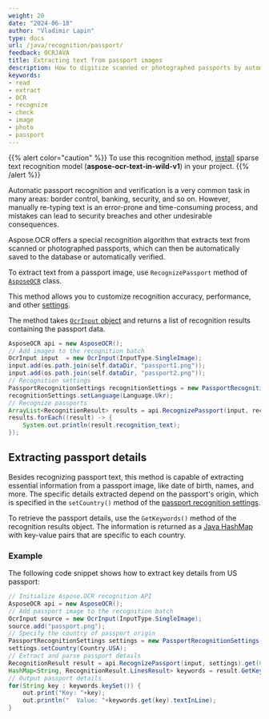 ```yaml
---
weight: 20
date: "2024-06-18"
author: "Vladimir Lapin"
type: docs
url: /java/recognition/passport/
feedback: OCRJAVA
title: Extracting text from passport images
description: How to digitize scanned or photographed passports by automatically extracting text from them.
keywords:
- read
- extract
- OCR
- recognize
- check
- image
- photo
- passport
---
```


{{% alert color="caution" %}} 
To use this recognition method, [install](/ocr/java/modules/) sparse text recognition model (**aspose-ocr-text-in-wild-v1**) in your project.
{{% /alert %}}

Automatic passport recognition and verification is a very common task in many areas: border control, banking, security, and so on. However, manually re-typing text is an error-prone and time-consuming process, and mistakes can lead to security breaches and other undesirable consequences.

Aspose.OCR offers a special recognition algorithm that extracts text from scanned or photographed passports, which can then be automatically saved to the database or automatically verified.

To extract text from a passport image, use `RecognizePassport` method of [`AsposeOCR`](https://reference.aspose.com/ocr/java/com.aspose.ocr/AsposeOCR) class.

This method allows you to customize recognition accuracy, performance, and other [settings](/ocr/java/recognition-settings-passport/).

The method takes [`OcrInput` object](/ocr/java/ocrinput/) and returns a list of recognition results containing the passport data.

```java
AsposeOCR api = new AsposeOCR();
// Add images to the recognition batch
OcrInput input  = new OcrInput(InputType.SingleImage);
input.add(os.path.join(self.dataDir, "passport1.png"));
input.add(os.path.join(self.dataDir, "passport2.png"));
// Recognition settings
PassportRecognitionSettings recognitionSettings = new PassportRecognitionSettings();
recognitionSettings.setLanguage(Language.Ukr);
// Recognize passports
ArrayList<RecognitionResult> results = api.RecognizePassport(input, recognitionSettings);
results.forEach((result) -> {
	System.out.println(result.recognition_text);
});
```

## Extracting passport details

Besides recognizing passport text, this method is capable of extracting essential information from a passport image, like date of birth, names, and more. The specific details extracted depend on the passport's origin, which is specified in the `setCountry()` method of the [passport recognition settings](/ocr/java/recognition-settings-passport/).

To retrieve the passport details, use the `GetKeywords()` method of the recognition results object. The information is returned as a [Java HashMap](https://docs.oracle.com/javase/8/docs/api/java/util/HashMap.html) with key-value pairs that are specific to each country.

### Example

The following code snippet shows how to extract key details from US passport:

```java
// Initialize Aspose.OCR recognition API
AsposeOCR api = new AsposeOCR();
// Add passport image to the recognition batch
OcrInput source = new OcrInput(InputType.SingleImage);
source.add("passport.png");
// Specify the country of passport origin
PassportRecognitionSettings settings = new PassportRecognitionSettings();
settings.setCountry(Country.USA);
// Extract and parse passport details
RecognitionResult result = api.RecognizePassport(input, settings).get(0);
HashMap<String, RecognitionResult.LinesResult> keywords = result.GetKeywords();
// Output passport details
for(String key : keywords.keySet()) {
	out.print("Key: "+key);
	out.println("  Value: "+keywords.get(key).textInLine);
}
```
